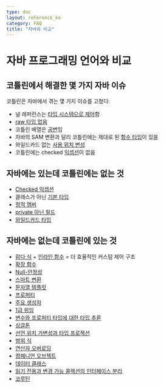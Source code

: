 ```yaml
---
type: doc
layout: reference_ko
category: FAQ
title: "자바와 비교"
---
```


# 자바 프로그래밍 언어와 비교

## 코틀린에서 해결한 몇 가지 자바 이슈

코틀린은 자바에서 겪는 몇 가지 이슈를 고쳤다:

* 널 레퍼런스는 [타입 시스템으로 제어](null-safety.html)함
* [raw 타입 없음](java-interop.html)
* 코틀린 배열은 [공변](basic-types.html#arrays)임
* 자바의 SAM 변환과 달리 코틀린에는 제대로 된 [함수 타입](lambdas.html#function-types)이 있음
* 와일드카드 없는 [사용 위치 변성](generics.html#use-site-variance-type-projections)
* 코틀린에는 checked [익셉션](exceptions.html)이 없음

## 자바에는 있는데 코틀린에는 없는 것

* [Checked 익셉션](exceptions.html)
* 클래스가 아닌 [기본 타입](basic-types.html)
* [정적 멤버](classes.html)
* [private 아닌 필드](properties.html)
* [와일드카드 타입](generics.html)

## 자바에는 없는데 코틀린에 있는 것

* [람다 식](lambdas.html) + [인라인 함수](inline-functions.html) = 더 효율적인 커스텀 제어 구조
* [확장 함수](extensions.html)
* [Null-안정성](null-safety.html)
* [스마트 변환](typecasts.html)
* [문자열 템플릿](basic-types.html#strings)
* [프로퍼티](properties.html)
* [주요 생성자](classes.html)
* [1급 위임](delegation.html)
* [변수와 프로퍼티 타입에 대한 타입 추론](basic-types.html)
* [싱글톤](object-declarations.html)
* [선언 위치 가변성과 타입 프로젝션](generics.html)
* [범위 식](ranges.html)
* [연산자 오버로딩](operator-overloading.html)
* [컴페니언 오브젝트](classes.html#companion-objects)
* [데이터 클래스](data-classes.html)
* [읽기 전용과 변경 가능 콜렉션의 인터페이스 분리](collections.html)
* [코루틴](coroutines.html)
